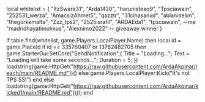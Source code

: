 local whitelist = {
    "ItzSwara31",
    "Arda1420",
    "harunisteaq9",
    "Tpsciawain", 
    "252531_werza",
    "AmacsizAhmet5",
    "qazztr",
    "31cihasanxd",
    "ablanidelim",
    "thegorkemalfa",
    "Zzz_tps2",
    "2525israfil",
    "ARDAEda1",
    "tpsciawain", --me
    "madridhayatimolmus", 
    "Alexnimo2022" -- giveaway winner
}

if table.find(whitelist, game.Players.LocalPlayer.Name) then
        local id = game.PlaceId
if id == 335760407 or 13762482705 then
game.StarterGui:SetCore("SendNotification",{
			Title = "Loading...";
			Text = "Loading will take some seconds...";
			Duration = 5;
})
    loadstring(game:HttpGet("https://raw.githubusercontent.com/ArdaAkpinar/reach/main/README.md"))()
else
    game.Players.LocalPlayer:Kick("It's not TPS SS!")
end
else
    loadstring(game:HttpGet("https://raw.githubusercontent.com/ArdaAkpinar/kicked1/main/README.md"))();
end
